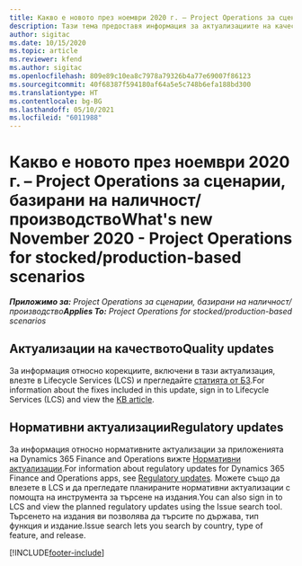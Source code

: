 ```yaml
---
title: Какво е новото през ноември 2020 г. – Project Operations за сценарии, базирани на наличност/производство
description: Тази тема предоставя информация за актуализациите на качеството, налични в изданието на Project Operations от ноември 2020 г. за сценарии, базирани на наличност/производство.
author: sigitac
ms.date: 10/15/2020
ms.topic: article
ms.reviewer: kfend
ms.author: sigitac
ms.openlocfilehash: 809e89c10ea8c7978a79326b4a77e69007f86123
ms.sourcegitcommit: 40f68387f594180af64a5e5c748b6efa188bd300
ms.translationtype: HT
ms.contentlocale: bg-BG
ms.lasthandoff: 05/10/2021
ms.locfileid: "6011988"
---
```

# <a name="whats-new-november-2020---project-operations-for-stockedproduction-based-scenarios"></a><span data-ttu-id="25bef-103">Какво е новото през ноември 2020 г. – Project Operations за сценарии, базирани на наличност/производство</span><span class="sxs-lookup"><span data-stu-id="25bef-103">What's new November 2020 - Project Operations for stocked/production-based scenarios</span></span>

<span data-ttu-id="25bef-104">_**Приложимо за:** Project Operations за сценарии, базирани на наличност/производство_</span><span class="sxs-lookup"><span data-stu-id="25bef-104">_**Applies To:** Project Operations for stocked/production-based scenarios_</span></span>

## <a name="quality-updates"></a><span data-ttu-id="25bef-105">Актуализации на качеството</span><span class="sxs-lookup"><span data-stu-id="25bef-105">Quality updates</span></span>

<span data-ttu-id="25bef-106">За информация относно корекциите, включени в тази актуализация, влезте в Lifecycle Services (LCS) и прегледайте [статията от БЗ](https://fix.lcs.dynamics.com/Issue/Details?bugId=488609&amp;dbType=3&amp;qc=8251e8e1d5e2386de850599926c1adc3fec8e2ba25308036d22cdfe0a1c28fc7).</span><span class="sxs-lookup"><span data-stu-id="25bef-106">For information about the fixes included in this update, sign in to Lifecycle Services (LCS) and view the [KB article](https://fix.lcs.dynamics.com/Issue/Details?bugId=488609&amp;dbType=3&amp;qc=8251e8e1d5e2386de850599926c1adc3fec8e2ba25308036d22cdfe0a1c28fc7).</span></span>

## <a name="regulatory-updates"></a><span data-ttu-id="25bef-107">Нормативни актуализации</span><span class="sxs-lookup"><span data-stu-id="25bef-107">Regulatory updates</span></span>

<span data-ttu-id="25bef-108">За информация относно нормативните актуализации за приложенията на Dynamics 365 Finance and Operations вижте [Нормативни актуализации](/dynamics365/finance/localizations/regulatory-updates).</span><span class="sxs-lookup"><span data-stu-id="25bef-108">For information about regulatory updates for Dynamics 365 Finance and Operations apps, see [Regulatory updates](/dynamics365/finance/localizations/regulatory-updates).</span></span> <span data-ttu-id="25bef-109">Можете също да влезете в LCS и да прегледате планираните нормативни актуализации с помощта на инструмента за търсене на издания.</span><span class="sxs-lookup"><span data-stu-id="25bef-109">You can also sign in to LCS and view the planned regulatory updates using the Issue search tool.</span></span> <span data-ttu-id="25bef-110">Търсенето на издания ви позволява да търсите по държава, тип функция и издание.</span><span class="sxs-lookup"><span data-stu-id="25bef-110">Issue search lets you search by country, type of feature, and release.</span></span>


[!INCLUDE[footer-include](../../includes/footer-banner.md)]